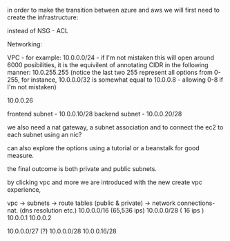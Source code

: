 in order to make the transition between azure and aws we will first need to create the infrastructure:

instead of NSG - ACL

Networking:

VPC - for example: 10.0.0.0/24 - if I'm not mistaken this will open around 6000 posibilities,
it is the equivilent of annotating CIDR in the following manner:
10.0.255.255 (notice the last two 255 represent all options from 0-255,
for instance, 10.0.0.0/32 is somewhat equal to 10.0.0.8 - allowing 0-8 if I'm not mistaken)

10.0.0.26

frontend subnet - 10.0.0.10/28
backend subnet - 10.0.0.20/28

we also need a nat gateway, a subnet association and to connect the ec2 to each subnet using an nic?

can also explore the options using a tutorial or a beanstalk for good measure.

the final outcome is both private and public subnets.

by clicking vpc and more we are introduced with the new create vpc experience,

vpc -> subnets -> route tables (public & private) -> network connections- nat.
(dns resolution etc.)
10.0.0.0/16 (65,536 ips)
10.0.0.0/28 ( 16 ips )
10.0.0.1
10.0.0.2

10.0.0.0/27 (?)
10.0.0.0/28
10.0.0.16/28
